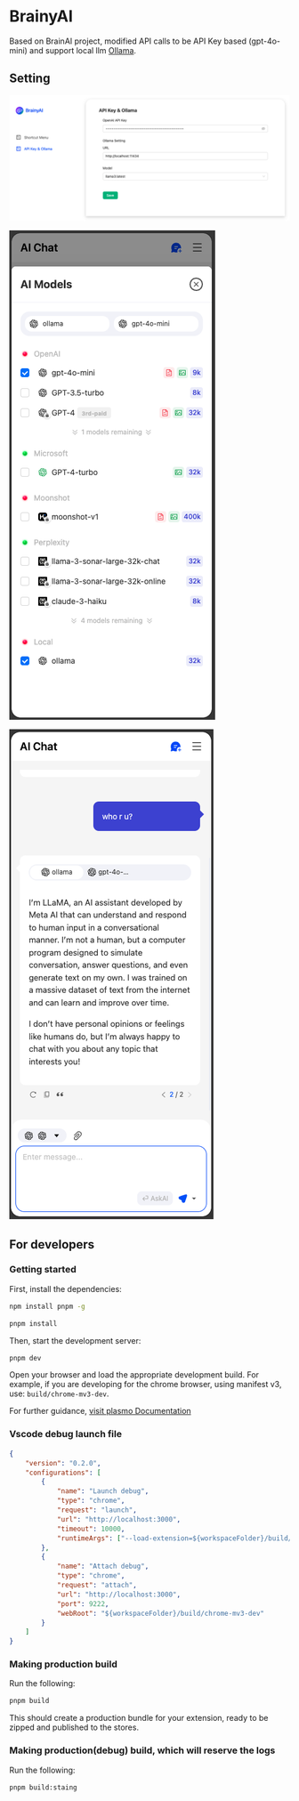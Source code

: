 # BrainyAI

Based on BrainAI project, modified API calls to be API Key based (gpt-4o-mini) and support local llm [Ollama](https://ollama.com).

## Setting

![alt text](misc/api-setting.png)

![alt text](misc/ollama-1.png) 

![alt text](misc/ollama-2.png)

## For developers

### Getting started

First, install the dependencies:

```bash
npm install pnpm -g
```

```bash
pnpm install
```

Then, start the development server:

```bash
pnpm dev
```

Open your browser and load the appropriate development build. For example, if you are developing for the chrome browser, using manifest v3, use: `build/chrome-mv3-dev`.

For further guidance, [visit plasmo Documentation](https://docs.plasmo.com/)

### Vscode debug launch file

```json
{
    "version": "0.2.0",
    "configurations": [
        {
            "name": "Launch debug",
            "type": "chrome",
            "request": "launch",
            "url": "http://localhost:3000",
            "timeout": 10000,
            "runtimeArgs": ["--load-extension=${workspaceFolder}/build/chrome-mv3-dev"]
        },
        {
            "name": "Attach debug",
            "type": "chrome",
            "request": "attach",
            "url": "http://localhost:3000",
            "port": 9222,
            "webRoot": "${workspaceFolder}/build/chrome-mv3-dev"
        }
    ]
}
```

### Making production build

Run the following:

```bash
pnpm build
```

This should create a production bundle for your extension, ready to be zipped and published to the stores.

### Making production(debug) build, which will reserve the logs

Run the following:

```bash
pnpm build:staing
```


